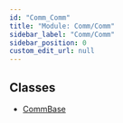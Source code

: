 ```yaml
---
id: "Comm_Comm"
title: "Module: Comm/Comm"
sidebar_label: "Comm/Comm"
sidebar_position: 0
custom_edit_url: null
---
```


## Classes

- [CommBase](../classes/Comm_Comm.CommBase.md)
